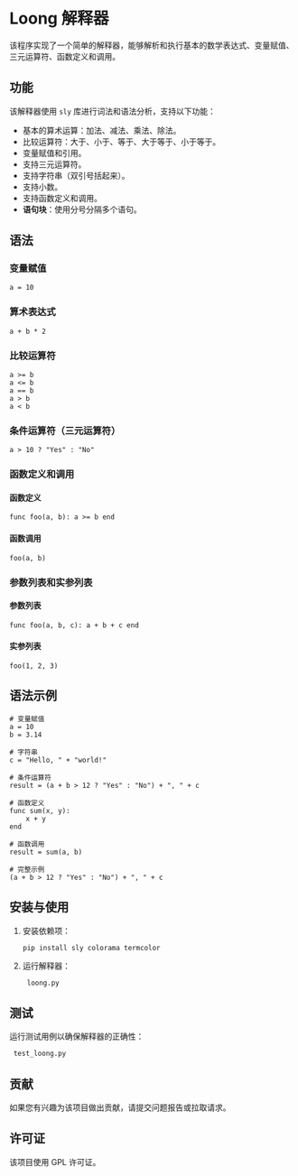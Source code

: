 # Loong 解释器

该程序实现了一个简单的解释器，能够解析和执行基本的数学表达式、变量赋值、三元运算符、函数定义和调用。

## 功能

该解释器使用 `sly` 库进行词法和语法分析，支持以下功能：

- 基本的算术运算：加法、减法、乘法、除法。
- 比较运算符：大于、小于、等于、大于等于、小于等于。
- 变量赋值和引用。
- 支持三元运算符。
- 支持字符串（双引号括起来）。
- 支持小数。
- 支持函数定义和调用。
- **语句块**：使用分号分隔多个语句。

## 语法

### 变量赋值

```
a = 10
```

### 算术表达式

```
a + b * 2
```

### 比较运算符

```
a >= b
a <= b
a == b
a > b
a < b
```

### 条件运算符（三元运算符）

```
a > 10 ? "Yes" : "No"
```

### 函数定义和调用

#### 函数定义

```
func foo(a, b): a >= b end
```

#### 函数调用

```
foo(a, b)
```

### 参数列表和实参列表

#### 参数列表

```
func foo(a, b, c): a + b + c end
```

#### 实参列表

```
foo(1, 2, 3)
```

## 语法示例

```
# 变量赋值
a = 10
b = 3.14

# 字符串
c = "Hello, " + "world!"

# 条件运算符
result = (a + b > 12 ? "Yes" : "No") + ", " + c

# 函数定义
func sum(x, y):
    x + y
end

# 函数调用
result = sum(a, b)

# 完整示例
(a + b > 12 ? "Yes" : "No") + ", " + c
```

## 安装与使用

1. 安装依赖项：
    ```bash
    pip install sly colorama termcolor
    ```

2. 运行解释器：
    ```
     loong.py
    ```

## 测试

运行测试用例以确保解释器的正确性：

```bash
 test_loong.py
```

## 贡献

如果您有兴趣为该项目做出贡献，请提交问题报告或拉取请求。

## 许可证

该项目使用 GPL 许可证。
